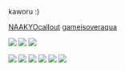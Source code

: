 kaworu :)

[NAAKYOcallout](https://rentry.co/NAAKYOcallout)
[gameisoveraqua](https://rentry.co/gameisoveraqua)

![](https://supplies.ju.mp/assets/images/gallery01/4818a6e8_original.jpg?v=6a50b904) ![](https://watermelon.crd.co/assets/images/gallery07/2d99cd5f.jpg?v=2a41aca3) ![](https://watermelon.crd.co/assets/images/gallery07/8fac4f7e.gif?v=2a41aca3)

![](https://64.media.tumblr.com/45136d54b5ece02bd81c2836f580eead/bf20e6d390cc0ec8-fe/s100x200/917b840835956b037a95eb3f50b7c99603243014.gifv) ![](https://64.media.tumblr.com/a9cc6ac03135c48ac15b78e3000b29f8/bf20e6d390cc0ec8-a6/s100x200/e025df98ae8b849f67d1be3a137febdb0f80d5a8.gifv) ![](https://64.media.tumblr.com/016c5b76fee87a0bfbc0f10268d8bff9/bc322c27d288fff3-74/s250x400/1075401f23e490531f76d1013702b8314205d8b1.gifv) ![](https://64.media.tumblr.com/218bc9b5fa0ce2389b46029c7b763d89/0a1e7622c2ffc273-08/s100x200/fc77c81de54fe0bbfcc1d4081a8e679fbccad48d.pnj) ![](https://64.media.tumblr.com/f7fa7d8af1ae3c4d915c9195cf6b0395/4d5c6f64fbf3cb0b-6e/s100x200/27b110ba586e17bf0c4842362fc6de2bc24a76a8.pnj) ![](https://64.media.tumblr.com/9803dd3fe673fbc139ba7244e765f573/2503004b1baf1d0f-56/s100x200/8a731847a4fecddf9d5bdf537761a683489529de.pnj)

